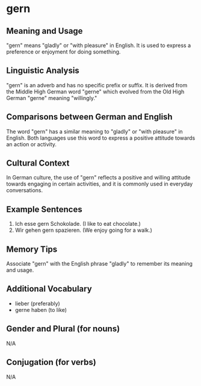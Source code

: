 # gern
## Meaning and Usage
"gern" means "gladly" or "with pleasure" in English. It is used to express a preference or enjoyment for doing something.
## Linguistic Analysis
"gern" is an adverb and has no specific prefix or suffix. It is derived from the Middle High German word "gerne" which evolved from the Old High German "gerne" meaning "willingly."
## Comparisons between German and English
The word "gern" has a similar meaning to "gladly" or "with pleasure" in English. Both languages use this word to express a positive attitude towards an action or activity.
## Cultural Context
In German culture, the use of "gern" reflects a positive and willing attitude towards engaging in certain activities, and it is commonly used in everyday conversations.
## Example Sentences
1. Ich esse gern Schokolade. (I like to eat chocolate.)
2. Wir gehen gern spazieren. (We enjoy going for a walk.)
## Memory Tips
Associate "gern" with the English phrase "gladly" to remember its meaning and usage.
## Additional Vocabulary
- lieber (preferably)
- gerne haben (to like)
## Gender and Plural (for nouns)
N/A
## Conjugation (for verbs)
N/A